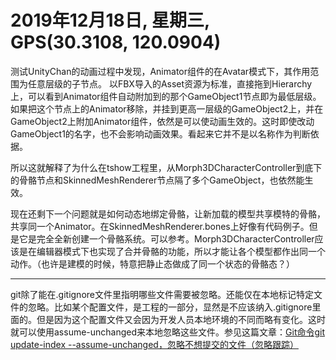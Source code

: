 # 2019年12月18日, 星期三, GPS(30.3108, 120.0904)

测试UnityChan的动画过程中发现，Animator组件的在Avatar模式下，其作用范围为任意层级的子节点。
以FBX导入的Asset资源为标准，直接拖到Hierarchy上，可以看到Animator组件自动附加到的那个GameObject1节点即为最低层级。如果把这个节点上的Animator移除，并挂到更高一层级的GameObject2上，并在GameObject2上附加Animator组件，依然是可以使动画生效的。这时即使改动GameObject1的名字，也不会影响动画效果。看起来它并不是以名称作为判断依据。

所以这就解释了为什么在tshow工程里，从Morph3DCharacterController到底下的骨骼节点和SkinnedMeshRenderer节点隔了多个GameObject，也依然能生效。

现在还剩下一个问题就是如何动态地绑定骨骼，让新加载的模型共享模特的骨骼，共享同一个Animator。在SkinnedMeshRenderer.bones上好像有代码例子。但是它是完全全新创建一个骨骼系统。可以参考。Morph3DCharacterController应该是在编辑器模式下也实现了合并骨骼的功能，所以才能让各个模型都作出同一个动作。（也许是建模的时候，特意把静止态做成了同一个状态的骨骼态？）

----

git除了能在.gitignore文件里指明哪些文件需要被忽略。还能仅在本地标记特定文件的忽略。比如某个配置文件，是工程的一部分，显然是不应该纳入.gitignore里面的。但是因为这个配置文件又会因为开发人员本地环境的不同而略有变化。这时就可以使用assume-unchanged来本地忽略这些文件。参见这篇文章：[Git命令git update-index --assume-unchanged，忽略不想提交的文件（忽略跟踪）](https://www.cnblogs.com/wt645631686/p/10007328.html)
